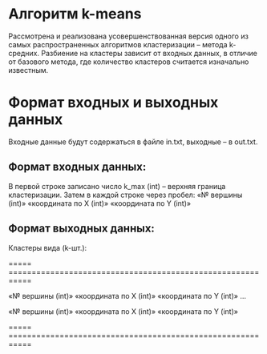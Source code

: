 # Алгоритм k-means

Рассмотрена и реализована усовершенствованная версия одного из самых распространенных алгоритмов кластеризации – метода k-средних. 
Разбиение на кластеры зависит от входных данных, в отличие от базового метода, где количество кластеров считается изначально известным.

# Формат входных и выходных данных
Входные данные будут содержаться в файле in.txt, выходные – в out.txt.

## Формат входных данных:
В первой строке записано число k_max (int) – верхняя граница кластеризации.
Затем в каждой строке через пробел:
«№ вершины (int)» «координата по Х (int)» «координата по Y (int)»

## Формат выходных данных:
Кластеры вида (k-шт.):

===== ===========================================================

«№ вершины (int)» «координата по Х (int)» «координата по Y (int)»
...

«№ вершины (int)» «координата по Х (int)» «координата по Y (int)»

===== ===========================================================
